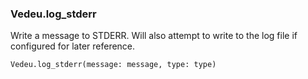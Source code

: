### Vedeu.log_stderr

Write a message to STDERR. Will also attempt to write to the log file
if configured for later reference.

    Vedeu.log_stderr(message: message, type: type)

